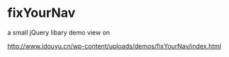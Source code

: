 # fixYourNav
a small jQuery libary
demo view on

http://www.idouyu.cn/wp-content/uploads/demos/fixYourNav/index.html
